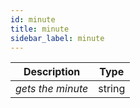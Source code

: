 ```yaml
---
id: minute
title: minute
sidebar_label: minute
---
```


|    Description    |  Type  |
| :---------------: | :----: |
| _gets the minute_ | string |